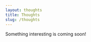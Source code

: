 ```yaml
---
layout: thoughts
title: Thoughts
slug: /thoughts
---
```


Something interesting is coming soon!
<br />
<br />
